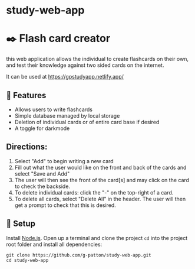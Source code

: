 # study-web-app

# :black_nib: Flash card creator

this web application allows the individual to create flashcards on their own, 
and test their knowledge against two sided cards on the internet.

It can be used at https://gpstudyapp.netlify.app/

## :pushpin: Features

* Allows users to write flashcards 
* Simple database managed by local storage
* Deletion of individual cards or of entire card base if desired
* A toggle for darkmode

## Directions:
1. Select "Add" to begin writing a new card
2. Fill out what the user would like on the front and back of the cards and select "Save and Add"
3. The user will then see the front of the card[s] and may click on the card to check the backside.
4. To delete individual cards: click the "-" on the top-right of a card.
5. To delete all cards, select "Delete All" in the header.  The user will then get a prompt to check that this is desired.

## :scroll: Setup

Install [Node.js](https://nodejs.org/en/). Open up a terminal and clone the project 
`cd` into the project root folder and install all dependencies:

```
git clone https://github.com/g-patton/study-web-app.git
cd study-web-app

```
